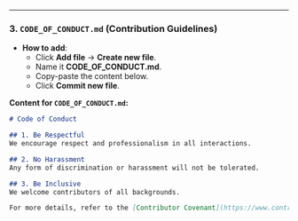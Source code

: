 
---

### **3. `CODE_OF_CONDUCT.md` (Contribution Guidelines)**
- **How to add**:  
  - Click **Add file** → **Create new file**.  
  - Name it **CODE_OF_CONDUCT.md**.  
  - Copy-paste the content below.  
  - Click **Commit new file**.

**Content for `CODE_OF_CONDUCT.md`:**  
```md
# Code of Conduct

## 1. Be Respectful
We encourage respect and professionalism in all interactions.

## 2. No Harassment
Any form of discrimination or harassment will not be tolerated.

## 3. Be Inclusive
We welcome contributors of all backgrounds.

For more details, refer to the [Contributor Covenant](https://www.contributor-covenant.org).
